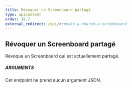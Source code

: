 ```yaml
---
title: Révoquer un Screenboard partagé 
type: apicontent
order: 18.7
external_redirect: /api/#revoke-a-shared-a-screenboard
---
```


## Révoquer un Screenboard partagé 

Révoque un Screenboard qui est actuellement partagé.

##### ARGUMENTS

Cet endpoint ne prend aucun argument JSON.